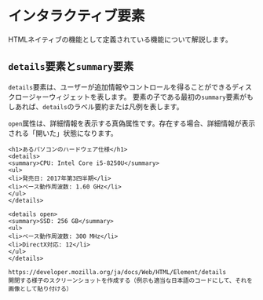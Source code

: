 # インタラクティブ要素
<!-- ch3-10.txt (4ページ、3000～4600字想定) -->
HTMLネイティブの機能として定義されている機能について解説します。

## `details`要素と`summary`要素

`details`要素は、ユーザーが追加情報やコントロールを得ることができるディスクロージャーウィジェットを表します。
要素の子である最初の`summary`要素がもしあれば、`details`のラベル要約または凡例を表します。

`open`属性は、詳細情報を表示する真偽属性です。存在する場合、詳細情報が表示される「開いた」状態になります。

```
<h1>あるパソコンのハードウェア仕様</h1>
<details>
<summary>CPU: Intel Core i5-8250U</summary>
<ul>
<li>発売日: 2017年第3四半期</li>
<li>ベース動作周波数: 1.60 GHz</li>
</ul>
</details>

<details open>
<summary>SSD: 256 GB</summary>
<ul>
<li>ベース動作周波数: 300 MHz</li>
<li>DirectX対応: 12</li>
</ul>
</details>
```

```
https://developer.mozilla.org/ja/docs/Web/HTML/Element/details
開閉する様子のスクリーンショットを作成する（例示も適当な日本語のコードにして、それを画像として貼り付ける）
```

<!-- dialog要素はStableだとChromeのみ。 -->
